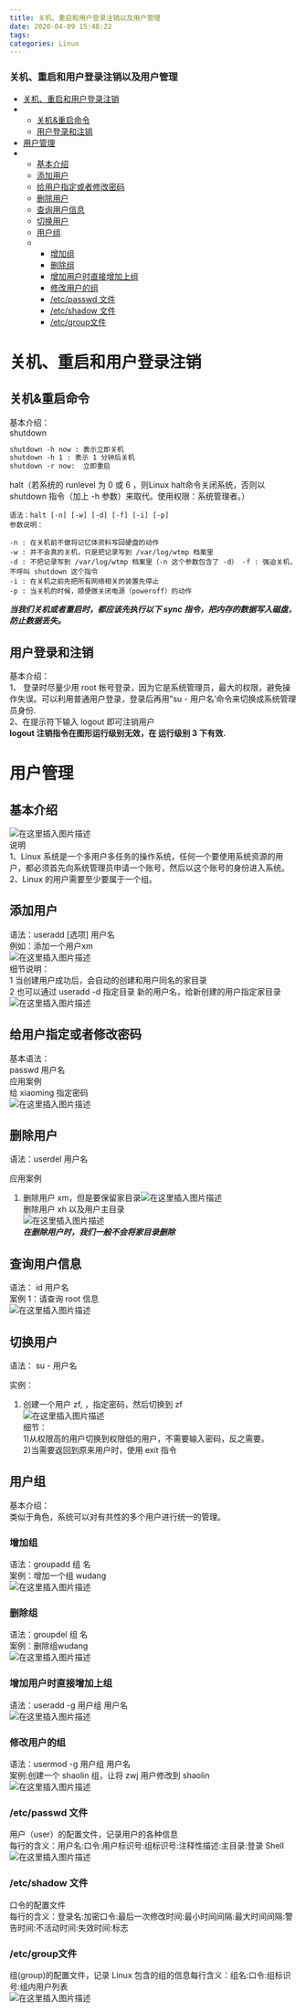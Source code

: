 ```yaml
---
title: 关机、重启和用户登录注销以及用户管理
date: 2020-04-09 15:48:22
tags: 
categories: Linux
---
```


<!--more-->

### 关机、重启和用户登录注销以及用户管理

- [关机、重启和用户登录注销](#_2)
- - [关机\&重启命令](#_3)
  - [用户登录和注销](#_26)
- [用户管理](#_32)
- - [基本介绍](#_33)
  - [添加用户](#_39)
  - [给用户指定或者修改密码](#_46)
  - [删除用户](#_52)
  - [查询用户信息](#_61)
  - [切换用户](#_65)
  - [用户组](#_76)
  - - [增加组](#_80)
    - [删除组](#_84)
    - [增加用户时直接增加上组](#_89)
    - [修改用户的组](#_93)
    - [/etc/passwd 文件](#etcpasswd__97)
    - [/etc/shadow 文件](#etcshadow__100)
    - [/etc/group文件](#etcgroup_103)

# 关机、重启和用户登录注销

## 关机\&重启命令

基本介绍：  
shutdown

```txt
shutdown -h now : 表示立即关机
shutdown -h 1 : 表示 1 分钟后关机
shutdown -r now:  立即重启
```

halt（若系统的 runlevel 为 0 或 6 ，则Linux halt命令关闭系统，否则以 shutdown 指令（加上 \-h 参数）来取代。使用权限：系统管理者。）

```
语法：halt [-n] [-w] [-d] [-f] [-i] [-p]
参数说明：

-n : 在关机前不做将记忆体资料写回硬盘的动作
-w : 并不会真的关机，只是把记录写到 /var/log/wtmp 档案里
-d : 不把记录写到 /var/log/wtmp 档案里（-n 这个参数包含了 -d） -f : 强迫关机，不呼叫 shutdown 这个指令
-i : 在关机之前先把所有网络相关的装置先停止
-p : 当关机的时候，顺便做关闭电源（poweroff）的动作
```

_**当我们关机或者重启时，都应该先执行以下 sync 指令，把内存的数据写入磁盘，防止数据丢失。**_

## 用户登录和注销

基本介绍：  
1、 登录时尽量少用 root 帐号登录，因为它是系统管理员，最大的权限，避免操作失误。可以利用普通用户登录，登录后再用”su \- 用户名’命令来切换成系统管理员身份.  
2、在提示符下输入 logout 即可注销用户  
**logout 注销指令在图形运行级别无效，在 运行级别 3 下有效.**

# 用户管理

## 基本介绍

![在这里插入图片描述](https://img-blog.csdnimg.cn/20200409154340125.png?x-oss-process=image/watermark,type_ZmFuZ3poZW5naGVpdGk,shadow_10,text_aHR0cHM6Ly9ibG9nLmNzZG4ubmV0L3FxXzIxMDQwNTU5,size_16,color_FFFFFF,t_70)  
说明  
1、Linux 系统是一个多用户多任务的操作系统，任何一个要使用系统资源的用户，都必须首先向系统管理员申请一个账号，然后以这个账号的身份进入系统。  
2、Linux 的用户需要至少要属于一个组。

## 添加用户

语法：useradd \[选项\] 用户名  
例如：添加一个用户xm  
![在这里插入图片描述](https://img-blog.csdnimg.cn/20200409154612665.png)  
细节说明：  
1 当创建用户成功后，会自动的创建和用户同名的家目录  
2 也可以通过 useradd \-d 指定目录 新的用户名，给新创建的用户指定家目录![在这里插入图片描述](https://img-blog.csdnimg.cn/2020041014403252.png)

## 给用户指定或者修改密码

基本语法：  
passwd 用户名  
应用案例  
给 xiaoming 指定密码  
![在这里插入图片描述](https://img-blog.csdnimg.cn/20200410144125812.png)

## 删除用户

语法：userdel 用户名

应用案例

1.  删除用户 xm，但是要保留家目录![在这里插入图片描述](https://img-blog.csdnimg.cn/20200410145557528.png)  
    删除用户 xh 以及用户主目录  
    ![在这里插入图片描述](https://img-blog.csdnimg.cn/20200410145611836.png)  
    _**在删除用户时，我们一般不会将家目录删除**_

## 查询用户信息

语法： id 用户名  
案例 1：请查询 root 信息  
![在这里插入图片描述](https://img-blog.csdnimg.cn/20200410145743811.png)

## 切换用户

语法： su \- 用户名

实例：

1.  创建一个用户 zf, ，指定密码，然后切换到 zf  
    ![在这里插入图片描述](https://img-blog.csdnimg.cn/20200410145855304.png?x-oss-process=image/watermark,type_ZmFuZ3poZW5naGVpdGk,shadow_10,text_aHR0cHM6Ly9ibG9nLmNzZG4ubmV0L3FxXzIxMDQwNTU5,size_16,color_FFFFFF,t_70)  
    细节：  
    1\)从权限高的用户切换到权限低的用户，不需要输入密码，反之需要。  
    2\)当需要返回到原来用户时，使用 exit 指令

## 用户组

基本介绍：  
类似于角色，系统可以对有共性的多个用户进行统一的管理。

### 增加组

语法：groupadd 组 名  
案例：增加一个组 wudang  
![在这里插入图片描述](https://img-blog.csdnimg.cn/20200410150050862.png)

### 删除组

语法：groupdel 组 名  
案例：删除组wudang  
![在这里插入图片描述](https://img-blog.csdnimg.cn/20200410150121553.png)

### 增加用户时直接增加上组

语法：useradd \-g 用户组 用户名  
![在这里插入图片描述](https://img-blog.csdnimg.cn/20200410150156319.png)

### 修改用户的组

语法：usermod \-g 用户组 用户名  
案例:创建一个 shaolin 组，让将 zwj 用户修改到 shaolin  
![在这里插入图片描述](https://img-blog.csdnimg.cn/20200410150242448.png?x-oss-process=image/watermark,type_ZmFuZ3poZW5naGVpdGk,shadow_10,text_aHR0cHM6Ly9ibG9nLmNzZG4ubmV0L3FxXzIxMDQwNTU5,size_16,color_FFFFFF,t_70)

### /etc/passwd 文件

用户（user）的配置文件，记录用户的各种信息  
每行的含义：用户名:口令:用户标识号:组标识号:注释性描述:主目录:登录 Shell![在这里插入图片描述](https://img-blog.csdnimg.cn/20200410150434741.png)

### /etc/shadow 文件

口令的配置文件  
每行的含义：登录名:加密口令:最后一次修改时间:最小时间间隔:最大时间间隔:警告时间:不活动时间:失效时间:标志

### /etc/group文件

组\(group\)的配置文件，记录 Linux 包含的组的信息每行含义：组名:口令:组标识号:组内用户列表  
![在这里插入图片描述](https://img-blog.csdnimg.cn/20200410150559615.png)